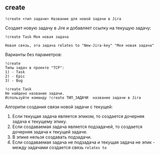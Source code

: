 ## create

`!create <тип задачи> Название для новой задачи в Jira`

Создает новую задачу в Jire и добавляет ссылку на текущую задачу:

```
!create Task Моя новая задача

Новая связь, эта задача relates to "New-Jira-key" "Моя новая задача"
```

Варианты без параметров:

```
!create
Типы задач в проекте "TCP":
1) - Task
2) - Epic
3) - Bug
```

```
!create Task
Не найдено название задачи.
Используйте команду !create ТИП_ЗАДАЧИ  название задачи в Jira
```

Алгоритм создания связи новой задачи с текущей:

1. Если текущая задача является эпиком, то создается дочерняя задача к текущему эпику.
2. Если создаваемая задача является подзадачей, то создается дочерняя задача к текущей задаче.
3. В эпике нельзя создавать подзадачи.
4. Если создаваемая задача не подзадача и текущая задача не эпик - между задачами создается связь `relates to`
